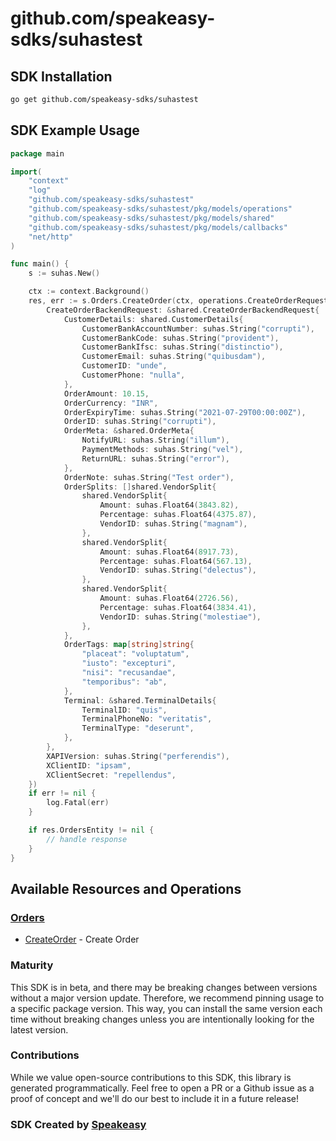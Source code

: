 # github.com/speakeasy-sdks/suhastest

<!-- Start SDK Installation -->
## SDK Installation

```bash
go get github.com/speakeasy-sdks/suhastest
```
<!-- End SDK Installation -->

## SDK Example Usage
<!-- Start SDK Example Usage -->


```go
package main

import(
	"context"
	"log"
	"github.com/speakeasy-sdks/suhastest"
	"github.com/speakeasy-sdks/suhastest/pkg/models/operations"
	"github.com/speakeasy-sdks/suhastest/pkg/models/shared"
	"github.com/speakeasy-sdks/suhastest/pkg/models/callbacks"
	"net/http"
)

func main() {
    s := suhas.New()

    ctx := context.Background()
    res, err := s.Orders.CreateOrder(ctx, operations.CreateOrderRequest{
        CreateOrderBackendRequest: &shared.CreateOrderBackendRequest{
            CustomerDetails: shared.CustomerDetails{
                CustomerBankAccountNumber: suhas.String("corrupti"),
                CustomerBankCode: suhas.String("provident"),
                CustomerBankIfsc: suhas.String("distinctio"),
                CustomerEmail: suhas.String("quibusdam"),
                CustomerID: "unde",
                CustomerPhone: "nulla",
            },
            OrderAmount: 10.15,
            OrderCurrency: "INR",
            OrderExpiryTime: suhas.String("2021-07-29T00:00:00Z"),
            OrderID: suhas.String("corrupti"),
            OrderMeta: &shared.OrderMeta{
                NotifyURL: suhas.String("illum"),
                PaymentMethods: suhas.String("vel"),
                ReturnURL: suhas.String("error"),
            },
            OrderNote: suhas.String("Test order"),
            OrderSplits: []shared.VendorSplit{
                shared.VendorSplit{
                    Amount: suhas.Float64(3843.82),
                    Percentage: suhas.Float64(4375.87),
                    VendorID: suhas.String("magnam"),
                },
                shared.VendorSplit{
                    Amount: suhas.Float64(8917.73),
                    Percentage: suhas.Float64(567.13),
                    VendorID: suhas.String("delectus"),
                },
                shared.VendorSplit{
                    Amount: suhas.Float64(2726.56),
                    Percentage: suhas.Float64(3834.41),
                    VendorID: suhas.String("molestiae"),
                },
            },
            OrderTags: map[string]string{
                "placeat": "voluptatum",
                "iusto": "excepturi",
                "nisi": "recusandae",
                "temporibus": "ab",
            },
            Terminal: &shared.TerminalDetails{
                TerminalID: "quis",
                TerminalPhoneNo: "veritatis",
                TerminalType: "deserunt",
            },
        },
        XAPIVersion: suhas.String("perferendis"),
        XClientID: "ipsam",
        XClientSecret: "repellendus",
    })
    if err != nil {
        log.Fatal(err)
    }

    if res.OrdersEntity != nil {
        // handle response
    }
}
```
<!-- End SDK Example Usage -->

<!-- Start SDK Available Operations -->
## Available Resources and Operations


### [Orders](docs/sdks/orders/README.md)

* [CreateOrder](docs/sdks/orders/README.md#createorder) - Create Order
<!-- End SDK Available Operations -->

### Maturity

This SDK is in beta, and there may be breaking changes between versions without a major version update. Therefore, we recommend pinning usage
to a specific package version. This way, you can install the same version each time without breaking changes unless you are intentionally
looking for the latest version.

### Contributions

While we value open-source contributions to this SDK, this library is generated programmatically.
Feel free to open a PR or a Github issue as a proof of concept and we'll do our best to include it in a future release!

### SDK Created by [Speakeasy](https://docs.speakeasyapi.dev/docs/using-speakeasy/client-sdks)
